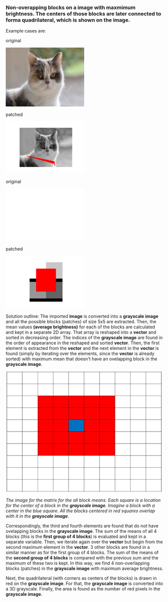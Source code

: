 ### Non-overapping blocks on a image with maxmimum brightness. The centers of those blocks are later connected to forma quadrilateral, which is shown on the image.

Example cases are: 

original 

<img src="cat.jpg" alt="Drawing" style="width: 250px;"/> 

patched 

<img src="test02_patch.png" alt="Drawing" style="width: 250px;"/>

original 

<img src="test03.png" alt="Drawing" style="width: 250px;"/> 

patched 

<img src="test03_patch.png" alt="Drawing" style="width: 250px;"/>

Solution outline: 
The imported **image** is converted into a **grayscale image** and all the possible blocks (patches) of size 5x5 are extracted. Then, the mean values **(average brightness)** for each of the blocks are calculated and kept in a separate 2D array. That array is reshaped into a **vector** and sorted in decreasing order. The indices of the **grayscale image** are found in the order of appearance in the reshaped and sorted **vector**. Then, the first element is extracted from the **vector** and the next element in the **vector** is found (simply by iterating over the elements, since the **vector** is already sorted) with maximum mean that doesn't have an ovelapping block in the **grayscale image**. 

<img src="blockmean.jpg" alt="Drawing" style="width: 500px;"/> 

*The image for the matrix for the all block means.* 
*Each square is a location for the center of a block in the **grayscale image**.* 
*Imagine a block with a center in the blue square. All the blocks centered in red squares overlap with it in the **grayscale image***. 

Correspondingly, the third and fourth elements are found that do not have ovelapping blocks in the **grayscale image**. The sum of the means of all 4 blocks (this is the **first group of 4 blocks**) is evaluated and kept in a separate variable. Then, we iterate again over the **vector** but begin from the second maximum element in the **vector**. 3 other blocks are found in a similar manner as for the first group of 4 blocks. The sum of the means of the **second group of 4 blocks** is compared with the previous sum and the maximum of these two is kept. In this way, we find 4 non-overlapping blocks (patches) in the **grayscale image** with maximum average brightness. 

Next, the quadrilateral (with corners as centers of the blocks) is drawn in red on the **grayscale image**. For that, the **grayscale image** is converted into a 3D grayscale. Finally, the area is found as the number of red pixels in the **grayscale image**.
